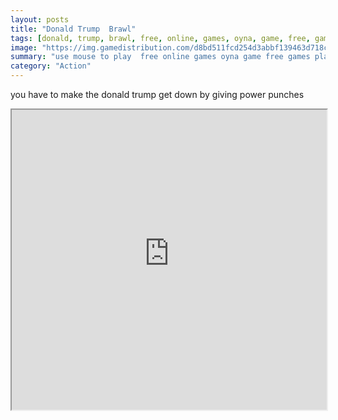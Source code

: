 ```yaml
---
layout: posts
title: "Donald Trump  Brawl"
tags: [donald, trump, brawl, free, online, games, oyna, game, free, games, play, play, games]
image: "https://img.gamedistribution.com/d8bd511fcd254d3abbf139463d718ce8.jpg"
summary: "use mouse to play  free online games oyna game free games play play games"
category: "Action"
---
```


you have to make the donald trump get down by giving power punches

<iframe width="100%" height="480px;" src="https://flash.gamedistribution.com?game=d8bd511fcd254d3abbf139463d718ce8"></iframe>